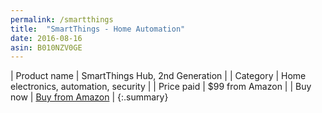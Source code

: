 ```yaml
---
permalink: /smartthings
title:  "SmartThings - Home Automation"
date: 2016-08-16
asin: B010NZV0GE
---
```


| Product name | SmartThings Hub, 2nd Generation           |
| Category     | Home electronics, automation, security    |
| Price paid   | $99 from Amazon                           |
| Buy now      | [Buy from Amazon](http://amzn.to/2aXzrVw) |
{:.summary}
